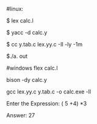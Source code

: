 #linux:

$ lex calc.l

$ yacc -d calc.y

$ cc y.tab.c lex.yy.c -II -ly -1m

$./a. out


#windows
flex calc.l

bison -dy calc.y

gcc lex.yy.c y.tab.c -o calc.exe -ll


Enter the Expression: ( 5 +4) *3

Answer: 27
